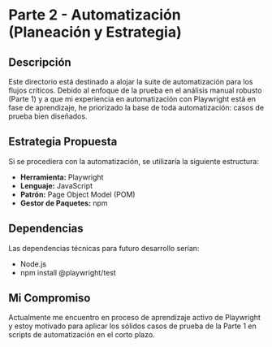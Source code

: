 # Parte 2 - Automatización (Planeación y Estrategia)

## Descripción
Este directorio está destinado a alojar la suite de automatización para los flujos críticos. Debido al enfoque de la prueba en el análisis manual robusto (Parte 1) y a que mi experiencia en automatización con Playwright está en fase de aprendizaje, he priorizado la base de toda automatización: casos de prueba bien diseñados.

## Estrategia Propuesta
Si se procediera con la automatización, se utilizaría la siguiente estructura:
-   **Herramienta:** Playwright
-   **Lenguaje:** JavaScript
-   **Patrón:** Page Object Model (POM)
-   **Gestor de Paquetes:** npm

## Dependencias
Las dependencias técnicas para futuro desarrollo serían:
-   Node.js
-   npm install @playwright/test

## Mi Compromiso
Actualmente me encuentro en proceso de aprendizaje activo de Playwright y estoy motivado para aplicar los sólidos casos de prueba de la Parte 1 en scripts de automatización en el corto plazo.